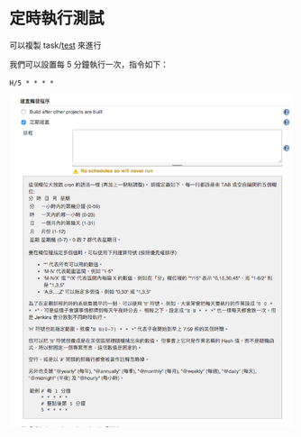 定時執行測試
============

可以複製 task/[test](test.md) 來進行

我們可以設置每 5 分鐘執行一次，指令如下：

`H/5 * * * *`

![](images/cronTest/setup.png)
